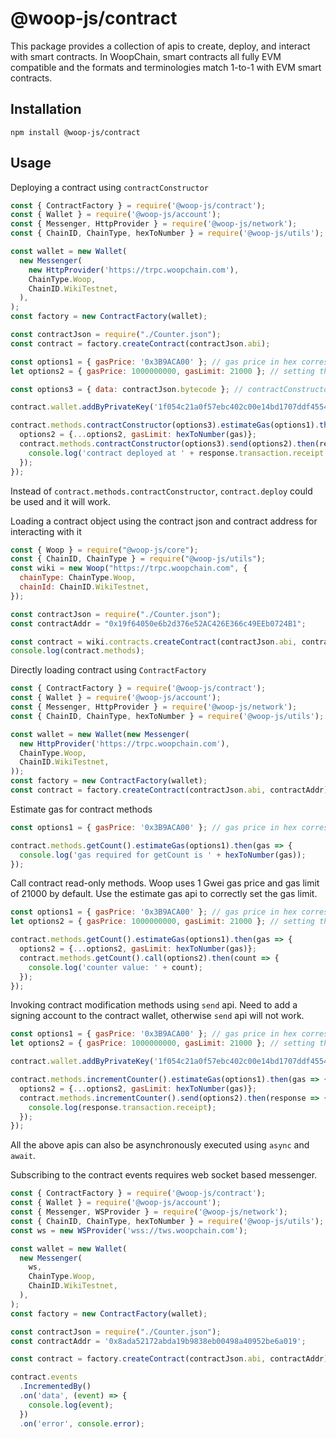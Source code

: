 # @woop-js/contract

This package provides a collection of apis to create, deploy, and interact with smart contracts. In WoopChain, smart contracts all fully EVM compatible and the formats and terminologies match 1-to-1 with EVM smart contracts.

## Installation

```
npm install @woop-js/contract
```

## Usage

Deploying a contract using `contractConstructor`
```javascript
const { ContractFactory } = require('@woop-js/contract');
const { Wallet } = require('@woop-js/account');
const { Messenger, HttpProvider } = require('@woop-js/network');
const { ChainID, ChainType, hexToNumber } = require('@woop-js/utils');

const wallet = new Wallet(
  new Messenger(
    new HttpProvider('https://trpc.woopchain.com'),
    ChainType.Woop,
    ChainID.WikiTestnet,
  ),
);
const factory = new ContractFactory(wallet);

const contractJson = require("./Counter.json");
const contract = factory.createContract(contractJson.abi);

const options1 = { gasPrice: '0x3B9ACA00' }; // gas price in hex corresponds to 1 Gwei or 1000000000
let options2 = { gasPrice: 1000000000, gasLimit: 21000 }; // setting the default gas limit, but changing later based on estimate gas

const options3 = { data: contractJson.bytecode }; // contractConstructor needs contract bytecode to deploy

contract.wallet.addByPrivateKey('1f054c21a0f57ebc402c00e14bd1707ddf45542d4ed9989933dbefc4ea96ca68');

contract.methods.contractConstructor(options3).estimateGas(options1).then(gas => {
  options2 = {...options2, gasLimit: hexToNumber(gas)};
  contract.methods.contractConstructor(options3).send(options2).then(response => {
    console.log('contract deployed at ' + response.transaction.receipt.contractAddress);
  });
});
```
Instead of `contract.methods.contractConstructor`, `contract.deploy` could be used and it will work.

Loading a contract object using the contract json and contract address for interacting with it
```javascript
const { Woop } = require("@woop-js/core");
const { ChainID, ChainType } = require("@woop-js/utils");
const wiki = new Woop("https://trpc.woopchain.com", {
  chainType: ChainType.Woop,
  chainId: ChainID.WikiTestnet,
});

const contractJson = require("./Counter.json");
const contractAddr = "0x19f64050e6b2d376e52AC426E366c49EEb0724B1";

const contract = wiki.contracts.createContract(contractJson.abi, contractAddr);
console.log(contract.methods);
```

Directly loading contract using `ContractFactory`
```javascript
const { ContractFactory } = require('@woop-js/contract');
const { Wallet } = require('@woop-js/account');
const { Messenger, HttpProvider } = require('@woop-js/network');
const { ChainID, ChainType, hexToNumber } = require('@woop-js/utils');

const wallet = new Wallet(new Messenger(
  new HttpProvider('https://trpc.woopchain.com'),
  ChainType.Woop,
  ChainID.WikiTestnet,
));
const factory = new ContractFactory(wallet);
const contract = factory.createContract(contractJson.abi, contractAddr);
```

Estimate gas for contract methods
```javascript
const options1 = { gasPrice: '0x3B9ACA00' }; // gas price in hex corresponds to 1 Gwei or 1000000000

contract.methods.getCount().estimateGas(options1).then(gas => {
  console.log('gas required for getCount is ' + hexToNumber(gas));
});
```

Call contract read-only methods. Woop uses 1 Gwei gas price and gas limit of 21000 by default. Use the estimate gas api to correctly set the gas limit.
```javascript
const options1 = { gasPrice: '0x3B9ACA00' }; // gas price in hex corresponds to 1 Gwei or 1000000000
let options2 = { gasPrice: 1000000000, gasLimit: 21000 }; // setting the default gas limit, but changing later based on estimate gas

contract.methods.getCount().estimateGas(options1).then(gas => {
  options2 = {...options2, gasLimit: hexToNumber(gas)};
  contract.methods.getCount().call(options2).then(count => {
    console.log('counter value: ' + count);
  });
});
```

Invoking contract modification methods using `send` api. Need to add a signing account to the contract wallet, otherwise `send` api will not work.
```javascript
const options1 = { gasPrice: '0x3B9ACA00' }; // gas price in hex corresponds to 1 Gwei or 1000000000
let options2 = { gasPrice: 1000000000, gasLimit: 21000 }; // setting the default gas limit, but changing later based on estimate gas

contract.wallet.addByPrivateKey('1f054c21a0f57ebc402c00e14bd1707ddf45542d4ed9989933dbefc4ea96ca68');

contract.methods.incrementCounter().estimateGas(options1).then(gas => {
  options2 = {...options2, gasLimit: hexToNumber(gas)};
  contract.methods.incrementCounter().send(options2).then(response => {
    console.log(response.transaction.receipt);
  });
});
```

All the above apis can also be asynchronously executed using `async` and `await`.

Subscribing to the contract events requires web socket based messenger.
```javascript
const { ContractFactory } = require('@woop-js/contract');
const { Wallet } = require('@woop-js/account');
const { Messenger, WSProvider } = require('@woop-js/network');
const { ChainID, ChainType, hexToNumber } = require('@woop-js/utils');
const ws = new WSProvider('wss://tws.woopchain.com');

const wallet = new Wallet(
  new Messenger(
    ws,
    ChainType.Woop,
    ChainID.WikiTestnet,
  ),
);
const factory = new ContractFactory(wallet);

const contractJson = require("./Counter.json");
const contractAddr = '0x8ada52172abda19b9838eb00498a40952be6a019';

const contract = factory.createContract(contractJson.abi, contractAddr);

contract.events
  .IncrementedBy()
  .on('data', (event) => {
    console.log(event);
  })
  .on('error', console.error);
```